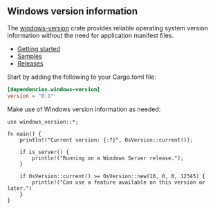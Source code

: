 ## Windows version information

The [windows-version](https://crates.io/crates/windows-version) crate provides reliable operating system version information without the need for application manifest files.

* [Getting started](https://kennykerr.ca/rust-getting-started/)
* [Samples](https://github.com/microsoft/windows-rs/tree/0.53.0/crates/samples) <!-- link to samples for upcoming release -->
* [Releases](https://github.com/microsoft/windows-rs/releases)

Start by adding the following to your Cargo.toml file:

```toml
[dependencies.windows-version]
version = "0.1"
```

Make use of Windows version information as needed:

```rust,no_run
use windows_version::*;

fn main() {
    println!("Current version: {:?}", OsVersion::current());

    if is_server() {
        println!("Running on a Windows Server release.");
    }

    if OsVersion::current() >= OsVersion::new(10, 0, 0, 12345) {
        println!("Can use a feature available on this version or later.")
    }
}
```

